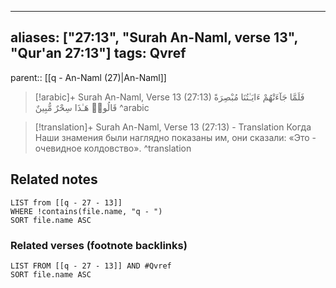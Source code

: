 
---
aliases: ["27:13", "Surah An-Naml, verse 13", "Qur'an 27:13"]
tags: Qvref
---

parent:: [[q - An-Naml (27)|An-Naml]]

> [!arabic]+ Surah An-Naml, Verse 13 (27:13)
> <span class="quran-arabic">فَلَمَّا جَآءَتْهُمْ ءَايَـٰتُنَا مُبْصِرَةً قَالُوا۟ هَـٰذَا سِحْرٌ مُّبِينٌ</span>
^arabic

> [!translation]+ Surah An-Naml, Verse 13 (27:13) - Translation
> Когда Наши знамения были наглядно показаны им, они сказали: «Это - очевидное колдовство».
^translation



## Related notes
```dataview
LIST from [[q - 27 - 13]]
WHERE !contains(file.name, "q - ")
SORT file.name ASC
```

### Related verses (footnote backlinks)
```dataview
LIST FROM [[q - 27 - 13]] AND #Qvref
SORT file.name ASC
```

